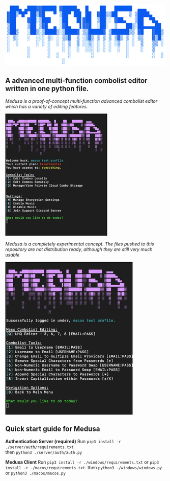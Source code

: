 ![](img/medusa-whitebg.png)

## A advanced multi-function combolist editor written in one python file.
*Medusa is a proof-of-concept multi-function advanced combolist editor which has a variety of editing features.*

![](img/medusa-mainui.jpg)

*Medusa is a completely experimental concept. The files pushed to this repository are not distribution ready, although they are still very much usable*

![](img/medusa-localui.jpg)

## Quick start guide for Medusa 
**Authentication Server (required)**
Run ```pip3 install -r ./server/auth/requirements.txt```  
then ```python3 ./server/auth/auth.py```

**Medusa Client**
Run ```pip3 install -r ./windows/requirements.txt``` or ```pip3 install -r ./macos/requirements.txt```. 
then ```python3 ./windows/windows.py``` or ```python3 ./macos/macos.py```
